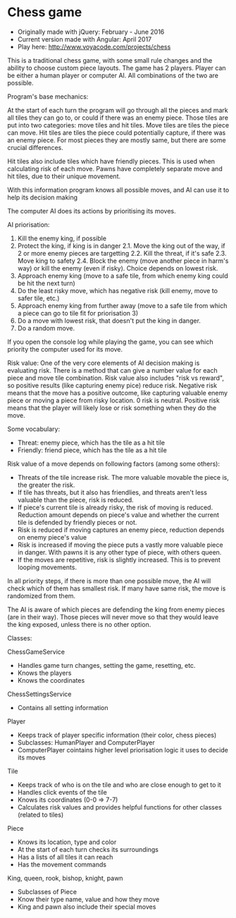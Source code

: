 # Chess game
- Originally made with jQuery: February - June 2016
- Current version made with Angular:  April 2017
- Play here: http://www.voyacode.com/projects/chess

This is a traditional chess game, with some small rule changes and the ability to choose custom piece layouts.
The game has 2 players. Player can be either a human player or computer AI. All combinations of the two are possible.

Program's base mechanics:

At the start of each turn the program will go through all the pieces and mark all tiles they can go to, or could if there was an enemy piece.
Those tiles are put into two categories: move tiles and hit tiles. Move tiles are tiles the piece can move. Hit tiles are tiles the piece could
potentially capture, if there was an enemy piece. For most pieces they are mostly same, but there are some crucial differences.

Hit tiles also include tiles which have friendly pieces. This is used when calculating risk of each move.
Pawns have completely separate move and hit tiles, due to their unique movement.

With this information program knows all possible moves, and AI can use it to help its decision making

The computer AI does its actions by prioritising its moves.

AI priorisation:
1. Kill the enemy king, if possible
2. Protect the king, if king is in danger
2.1. Move the king out of the way, if 2 or more enemy pieces are targetting
2.2. Kill the threat, if it's safe
2.3. Move king to safety
2.4. Block the enemy (move another piece in harm's way) or kill the enemy (even if risky). Choice depends on lowest risk.
3. Approach enemy king (move to a safe tile, from which enemy king could be hit the next turn)
4. Do the least risky move, which has negative risk (kill enemy, move to safer tile, etc.)
5. Approach enemy king from further away (move to a safe tile from which a piece can go to tile fit for priorisation 3)
6. Do a move with lowest risk, that doesn't put the king in danger.
7. Do a random move.

If you open the console log while playing the game, you can see which priority the computer used for its move. 

Risk value:
One of the very core elements of AI decision making is evaluating risk. There is a method that can give a number value for each piece and move tile
combination. Risk value also includes "risk vs reward", so positive results (like capturing enemy pice) reduce risk.
Negative risk means that the move has a positive outcome, like capturing valuable enemy piece or moving a piece from risky location. 
0 risk is neutral. Positive risk means that the player will likely lose or risk something when they do the move.

Some vocabulary:
- Threat: enemy piece, which has the tile as a hit tile
- Friendly: friend piece, which has the tile as a hit tile

Risk value of a move depends on following factors (among some others):
- Threats of the tile increase risk. The more valuable movable the piece is, the greater the risk.
- If tile has threats, but it also has friendlies, and threats aren't less valuable than the piece, risk is reduced.
- If piece's current tile is already risky, the risk of moving is reduced. Reduction amount depends on piece's value and whether the current tile
is defended by friendly pieces or not.
- Risk is reduced if moving captures an enemy piece, reduction depends on enemy piece's value
- Risk is increased if moving the piece puts a vastly more valuable piece in danger. With pawns it is any other type of piece, with others queen.
- If the moves are repetitive, risk is slightly increased. This is to prevent looping movements.

In all priority steps, if there is more than one possible move, the AI will check which of them has smallest risk. If many have same risk, 
the move is randomized from them.

The AI is aware of which pieces are defending the king from enemy pieces (are in their way). Those pieces will never move so that they would leave
the king exposed, unless there is no other option.


Classes:

ChessGameService
- Handles game turn changes, setting the game, resetting, etc.
- Knows the players
- Knows the coordinates

ChessSettingsService
- Contains all setting information

Player
- Keeps track of player specific information (their color, chess pieces)
- Subclasses: HumanPlayer and ComputerPlayer
- ComputerPlayer cointains higher level priorisation logic it uses to decide its moves

Tile
- Keeps track of who is on the tile and who are close enough to get to it
- Handles click events of the tile
- Knows its coordinates (0-0 => 7-7)
- Calculates risk values and provides helpful functions for other classes (related to tiles)

Piece
- Knows its location, type and color
- At the start of each turn checks its surroundings
- Has a lists of all tiles it can reach
- Has the movement commands

King, queen, rook, bishop, knight, pawn
- Subclasses of Piece
- Know their type name, value and how they move
- King and pawn also include their special moves
